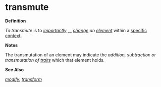 # transmute

**Definition**

_To transmute_ is to [_importantly_](https://github.com/gcassel/Modular-Organization-Terminology/blob/master/terms/importance.md) __ [_change_](https://github.com/gcassel/Modular-Organization-Terminology/blob/master/terms/change.md) _an_ [_element_](https://github.com/gcassel/Modular-Organization-Terminology/blob/master/terms/element.md) within a [specific](https://github.com/gcassel/Modular-Organization-Terminology/blob/master/terms/specific.md) [context](https://github.com/gcassel/Modular-Organization-Terminology/blob/master/terms/context.md).

**Notes**

The transmutation of an element may indicate the _addition, subtraction or transmutation of_ [_traits_](https://github.com/gcassel/Modular-Organization-Terminology/blob/master/terms/trait.md) which that element holds.

**See Also**

[_modify_](https://github.com/gcassel/Modular-Organization-Terminology/blob/master/terms/modify.md)_,_ [_transform_](https://github.com/gcassel/Modular-Organization-Terminology/blob/master/terms/transform.md)
